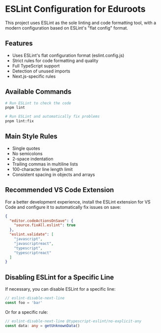 # ESLint Configuration for Eduroots

This project uses ESLint as the sole linting and code formatting tool, with a modern configuration based on ESLint's "flat config" format.

## Features

- Uses ESLint's flat configuration format (eslint.config.js)
- Strict rules for code formatting and quality
- Full TypeScript support
- Detection of unused imports
- Next.js-specific rules

## Available Commands

```bash
# Run ESLint to check the code
pnpm lint

# Run ESLint and automatically fix problems
pnpm lint:fix
```

## Main Style Rules

- Single quotes
- No semicolons
- 2-space indentation
- Trailing commas in multiline lists
- 100-character line length limit
- Consistent spacing in objects and arrays

## Recommended VS Code Extension

For a better development experience, install the ESLint extension for VS Code and configure it to automatically fix issues on save:

```json
{
  "editor.codeActionsOnSave": {
    "source.fixAll.eslint": true
  },
  "eslint.validate": [
    "javascript",
    "javascriptreact",
    "typescript",
    "typescriptreact"
  ]
}
```

## Disabling ESLint for a Specific Line

If necessary, you can disable ESLint for a specific line:

```typescript
// eslint-disable-next-line
const foo = 'bar'
```

Or for a specific rule:

```typescript
// eslint-disable-next-line @typescript-eslint/no-explicit-any
const data: any = getUnknownData()
```
